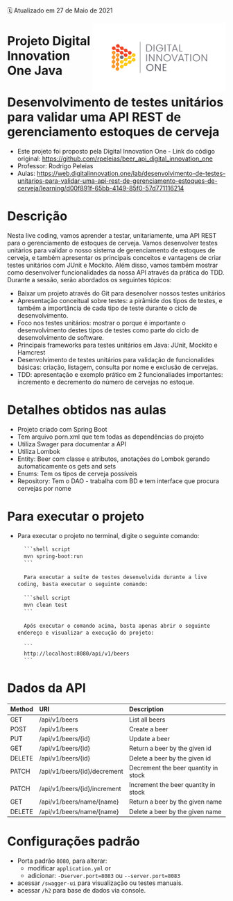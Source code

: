 :spiral_calendar: Atualizado em 27 de Maio de 2021 

<img align="right" alt="GIF" height="160px" src="https://github.com/rdeconti/rdeconti-resources/blob/main/Digital%20Innovation%20One%20-%20Logotipo.png" />

# Projeto Digital Innovation One Java
# Desenvolvimento de testes unitários para validar uma API REST de gerenciamento estoques de cerveja
- Este projeto foi proposto pela Digital Innovation One - Link do código original: https://github.com/rpeleias/beer_api_digital_innovation_one
- Professor: Rodrigo Peleias 
- Aulas: https://web.digitalinnovation.one/lab/desenvolvimento-de-testes-unitarios-para-validar-uma-api-rest-de-gerenciamento-estoques-de-cerveja/learning/d00f891f-65bb-4149-85f0-57d771116214

# Descrição
Nesta live coding, vamos aprender a testar, unitariamente, uma API REST para o gerenciamento de estoques de cerveja. Vamos desenvolver testes unitários para validar o nosso sistema de gerenciamento de estoques de cerveja, e também apresentar os principais conceitos e vantagens de criar testes unitários com JUnit e Mockito. Além disso, vamos também mostrar como desenvolver funcionalidades da nossa API através da prática do TDD. Durante a sessão, serão abordados os seguintes tópicos:

- Baixar um projeto através do Git para desenolver nossos testes unitários
- Apresentação conceitual sobre testes: a pirâmide dos tipos de testes, e também a importância de cada tipo de teste durante o ciclo de desenvolvimento.
- Foco nos testes unitários: mostrar o porque é importante o desenvolvimento destes tipos de testes como parte do ciclo de desenvolvimento de software.
- Principais frameworks para testes unitários em Java: JUnit, Mockito e Hamcrest
- Desenvolvimento de testes unitários para validação de funcionalides básicas: criação, listagem, consulta por nome e exclusão de cervejas.
- TDD: apresentação e exemplo prático em 2 funcionaliades importantes: incremento e decremento do número de cervejas no estoque.

# Detalhes obtidos nas aulas
- Projeto criado com Spring Boot
- Tem arquivo porn.xml que tem todas as dependências do projeto
- Utiliza Swager para documentar a API
- Utiliza Lombok
- Entity: Beer com classe e atributos, anotações do Lombok gerando automaticamente os gets and sets
- Enums: Tem os tipos de cerveja possíveis
- Repository: Tem o DAO - trabalha com BD e tem interface que procura cervejas por nome

# Para executar o projeto
- Para executar o projeto no terminal, digite o seguinte comando:

        ```shell script
        mvn spring-boot:run 
        ```

        Para executar a suíte de testes desenvolvida durante a live coding, basta executar o seguinte comando:

        ```shell script
        mvn clean test
        ```

        Após executar o comando acima, basta apenas abrir o seguinte endereço e visualizar a execução do projeto:

        ```
        http://localhost:8080/api/v1/beers
        ```

# Dados da API
| Method | URI                          | Description                          |
| :------|:-----------------------------|:-------------------------------------|
| GET    | /api/v1/beers                | List all beers                       |
| POST   | /api/v1/beers                | Create a beer                        |
| PUT    | /api/v1/beers/{id}           | Update a beer                        |
| GET    | /api/v1/beers/{id}           | Return a beer by the given id        |
| DELETE | /api/v1/beers/{id}           | Delete a beer by the given id        |
| PATCH  | /api/v1/beers/{id}/decrement | Decrement the beer quantity in stock |
| PATCH  | /api/v1/beers/{id}/increment | Increment the beer quantity in stock |
| GET    | /api/v1/beers/name/{name}    | Return a beer by the given name      |
| DELETE | /api/v1/beers/name/{name}    | Delete a beer by the given name      |

# Configurações padrão
- Porta padrão `8080`, para alterar:
  - modificar `application.yml` or
  - adicionar:
    `-Dserver.port=8083` ou `--server.port=8083`
- acessar `/swagger-ui` para visualização ou testes manuais.
- acessar `/h2` para base de dados via console.
